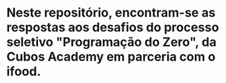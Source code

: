 # Neste repositório, encontram-se as respostas aos desafios do processo seletivo "Programação do Zero", da Cubos Academy em parceria com o ifood.
